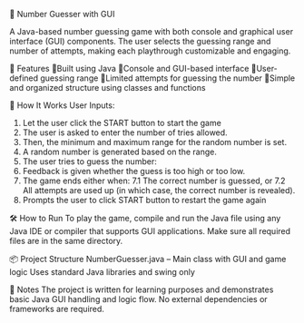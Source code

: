 🎯 Number Guesser with GUI

A Java-based number guessing game with both console and graphical user interface (GUI) components. The user selects the guessing range and number of attempts, making each playthrough customizable and engaging.

🚀 Features
📌Built using Java
📌Console and GUI-based interface
📌User-defined guessing range
📌Limited attempts for guessing the number
📌Simple and organized structure using classes and functions

🧠 How It Works
User Inputs:
1. Let the user click the START button to start the game
2. The user is asked to enter the number of tries allowed.
3. Then, the minimum and maximum range for the random number is set.
4. A random number is generated based on the range.
5. The user tries to guess the number:
6. Feedback is given whether the guess is too high or too low.
7. The game ends either when:
7.1 The correct number is guessed, or
7.2 All attempts are used up (in which case, the correct number is revealed).
8. Prompts the user to click START button to restart the game again

🛠️ How to Run
To play the game, compile and run the Java file using any Java IDE or compiler that supports GUI applications. Make sure all required files are in the same directory.

📦 Project Structure
NumberGuesser.java – Main class with GUI and game logic
Uses standard Java libraries and swing only

📌 Notes
The project is written for learning purposes and demonstrates basic Java GUI handling and logic flow.
No external dependencies or frameworks are required.
